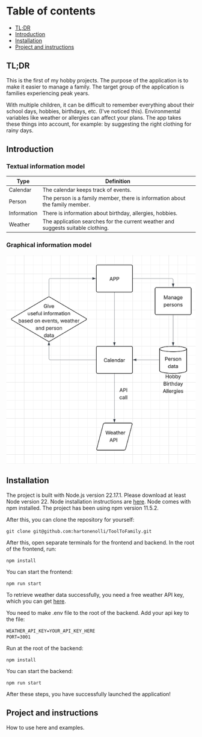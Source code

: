 # Table of contents
- [TL;DR](#tldr)
- [Introduction](#introduction)
- [Installation](#installation)
- [Project and instructions](#project)

## <a id="tldr"></a>TL;DR
This is the first of my hobby projects. The purpose of the application is to make it easier to manage a family. The target group of the application is families experiencing peak years.

With multiple children, it can be difficult to remember everything about their school days, hobbies, birthdays, etc. (I've noticed this). Environmental variables like weather or allergies can affect your plans. The app takes these things into account, for example: by suggesting the right clothing for rainy days.

## <a id="introduction"></a>Introduction
### Textual information model

| Type  | Definition |
| ------------- | ------------- |
| Calendar  | The calendar keeps track of events.  |
| Person  | The person is a family member, there is information about the family member.   |
| Information   | There is information about birthday, allergies, hobbies.   |
| Weather  | The application searches for the current weather and suggests suitable clothing.   |

### Graphical information model
![UML](https://github.com/hartonenolli/hartonenolli/blob/main/familyManagmentApp/frontend/src/pictures/UML.png?raw=true)

## <a id="installation"></a>Installation
The project is built with Node.js version 22.17.1. Please download at least Node version 22. Node installation instructions are [here](https://nodejs.org/en/download). Node comes with npm installed. The project has been using npm version 11.5.2.

After this, you can clone the repository for yourself:
```
git clone git@github.com:hartonenolli/ToolToFamily.git
```

After this, open separate terminals for the frontend and backend. In the root of the frontend, run:
```
npm install
```
You can start the frontend:
```
npm run start
```

To retrieve weather data successfully, you need a free weather API key, which you can get [here](https://www.weatherapi.com/).

You need to make .env file to the root of the backend. Add your api key to the file:
```
WEATHER_API_KEY=YOUR_API_KEY_HERE
PORT=3001
```

Run at the root of the backend:
```
npm install
```

You can start the backend:
```
npm run start
```

After these steps, you have successfully launched the application!

## <a id="project"></a>Project and instructions
How to use here and examples.
